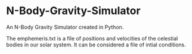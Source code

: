 # N-Body-Gravity-Simulator
An N-Body Gravity Simulator created in Python.

The emphemeris.txt is a file of positions and velocities of the celestial bodies in our solar system. It can be considered a file of intial conditions.
